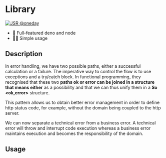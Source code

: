 # Library

[![JSR @oneday](https://jsr.io/badges/@oneday)](https://jsr.io/@oneday/either)

- 🚀 Full-featured deno and node
- 🏄‍♀️ Simple usage

## Description

In error handling, we have two possible paths, either a successful calculation or a failure. The imperative way to control the flow is to use exceptions and a try/catch block. In functional programming, they recognised that these two **paths ok or error can be joined in a structure that means either** as a possibility and that we can thus unify them in a **So <ok,error>** structure.

This pattern allows us to obtain better error management in order to define http status code, for example, without the domain being coupled to the http server.

We can now separate a technical error from a business error. A technical error will throw and interrupt code execution whereas a business error maintains execution and becomes the responsibility of the domain.

## Usage

